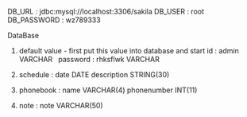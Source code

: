 DB_URL : jdbc:mysql://localhost:3306/sakila
DB_USER : root
DB_PASSWORD : wz789333

DataBase


1. default value - first put this value into database and start
   id : admin VARCHAR
   password : rhksflwk VARCHAR
   
2. schedule :
   date DATE
   description STRING(30)

3. phonebook : 
   name    VARCHAR(4)
   phonenumber   INT(11)

4. note : 
   note    VARCHAR(50)

